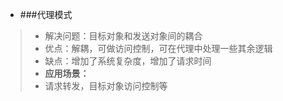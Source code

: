 * ###代理模式
> * 解决问题：目标对象和发送对象间的耦合
> * 优点：解耦，可做访问控制，可在代理中处理一些其余逻辑
> * 缺点：增加了系统复杂度，增加了请求时间
> * **应用场景：**
> * 请求转发，目标对象访问控制等